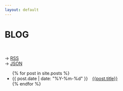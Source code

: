 ```yaml
---
layout: default
---
```

# BLOG
<br>

→ [RSS](../feed.xml)<br>
→ [JSON](../feed.json)<br>

<ul>
  {% for post in site.posts %}
    <li>
        <span>{{ post.date | date: "%Y-%m-%d" }}</span>&emsp;<a href="{{ post.url }}" title="{{ post.subtitle }}">{{post.title}}</a>
    </li>
  {% endfor %}
</ul>
